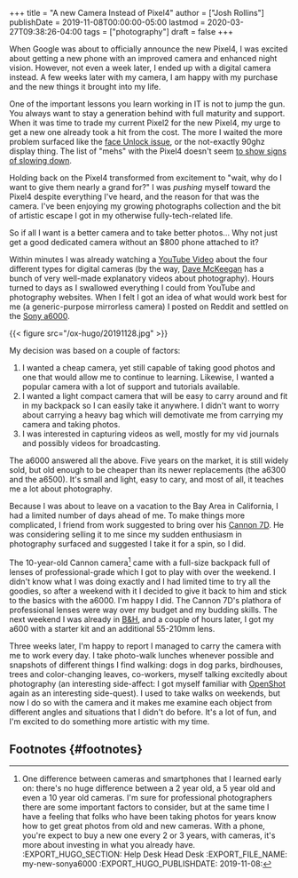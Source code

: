 +++
title = "A new Camera Instead of Pixel4"
author = ["Josh Rollins"]
publishDate = 2019-11-08T00:00:00-05:00
lastmod = 2020-03-27T09:38:26-04:00
tags = ["photography"]
draft = false
+++

When Google was about to officially announce the new Pixel4, I was excited about getting a new phone with an improved camera and enhanced night vision. However, not even a week later, I ended up with a digital camera instead. A few weeks later with my camera, I am happy with my purchase and the new things it brought into my life.

<!--more-->

One of the important lessons you learn working in IT is not to jump the gun. You always want to stay a generation behind with full maturity and support. When it was time to trade my current Pixel2 for the new Pixel4, my urge to get a new one already took a hit from the cost. The more I waited the more problem surfaced like the [face Unlock issue](https://arstechnica.com/gadgets/2019/10/google-says-a-fix-for-pixel-4-face-unlock-is-months-away/), or the not-exactly 90ghz display thing. The list of "mehs" with the Pixel4 doesn't seem [to show signs of slowing down](https://arstechnica.com/gadgets/2019/11/google-pixel-4-review-overpriced-uncompetitive-and-out-of-touch/).

Holding back on the Pixel4 transformed from excitement to "wait, why do I want to give them nearly a grand for?" I was _pushing_ myself toward the Pixel4 despite everything I've heard, and the reason for that was the camera. I've been enjoying my growing photographs collection and the bit of artistic escape I got in my otherwise fully-tech-related life.

So if all I want is a better camera and to take better photos... Why not just get a good dedicated camera without an $800 phone attached to it?

Within minutes I was already watching a [YouTube Video](https://www.youtube.com/watch?v=9XDQUpLKpaI) about the four different types for digital cameras (by the way, [Dave McKeegan](https://www.youtube.com/channel/UCjYxkqv3N2p1WwjKvbZykvg) has a bunch of very well-made explanatory videos about photography). Hours turned to days as I swallowed everything I could from YouTube and photography websites. When I felt I got an idea of what would work best for me (a generic-purpose mirrorless camera) I posted on Reddit and settled on the [Sony a6000](https://www.dpreview.com/search/?query=sony%20a6000&product=sony%5Fa6000).

{{< figure src="/ox-hugo/20191128.jpg" >}}

My decision was based on a couple of factors:

1.  I wanted a cheap camera, yet still capable of taking good photos and one that would allow me to continue to learning. Likewise, I wanted a popular camera with a lot of support and tutorials available.
2.  I wanted a light compact camera that will be easy to carry around and fit in my backpack so I can easily take it anywhere. I didn't want to worry about carrying a heavy bag which will demotivate me from carrying my camera and taking photos.
3.  I was interested in capturing videos as well, mostly for my vid journals and possibly videos for broadcasting.

The a6000 answered all the above. Five years on the market, it is still widely sold, but old enough to be cheaper than its newer replacements (the a6300 and the a6500). It's small and light, easy to cary, and most of all, it teaches me a lot about photography.

Because I was about to leave on a vacation to the Bay Area in California, I had a limited number of days ahead of me. To make things more complicated, I friend from work suggested to bring over his [Cannon 7D](https://www.dpreview.com/products/canon/slrs/canon%5Feos7d). He was considering selling it to me since my sudden enthusiasm in photography surfaced and suggested I take it for a spin, so I did.

The 10-year-old Cannon camera[^fn:1] came with a full-size backpack full of lenses of professional-grade which I got to play with over the weekend. I didn't know what I was doing exactly and I had limited time to try all the goodies, so after a weekend with it I decided to give it back to him and stick to the basics with the a6000. I'm happy I did. The Cannon 7D's plathora of professional lenses were way over my budget and my budding skills. The next weekend I was already in [B&H](https://www.bhphotovideo.com/), and a couple of hours later, I got my a600 with a starter kit and an additional 55-210mm lens.

Three weeks later, I'm happy to report I managed to carry the camera with me to work every day. I take photo-walk lunches whenever possible and snapshots of different things I find walking: dogs in dog parks, birdhouses, trees and color-changing leaves, co-workers, myself talking excitedly about photography (an interesting side-affect: I got myself familiar with [OpenShot](https://www.openshot.org/) again as an interesting side-quest). I used to take walks on weekends, but now I do so with the camera and it makes me examine each object from different angles and situations that I didn't do before. It's a lot of fun, and I'm excited to do something more artistic with my time.


## Footnotes {#footnotes}

[^fn:1]: One difference between cameras and smartphones that I learned early on: there's no huge difference between a 2 year old, a 5 year old and even a 10 year old cameras. I'm sure for professional photographers there are some important factors to consider, but at the same time I have a feeling that folks who have been taking photos for years know how to get great photos from old and new cameras. With a phone, you're expect to buy a new one every 2 or 3 years, with cameras, it's more about investing in what you already have. :EXPORT\_HUGO\_SECTION: Help Desk Head Desk :EXPORT\_FILE\_NAME: my-new-sonya6000 :EXPORT\_HUGO\_PUBLISHDATE: 2019-11-08:
